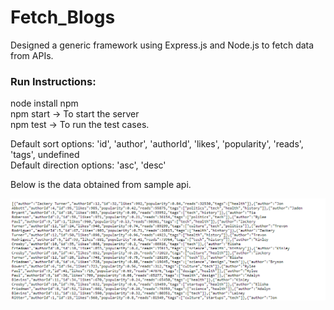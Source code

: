 # Fetch_Blogs
Designed a generic framework using Express.js and Node.js to fetch data from APIs. 
### Run Instructions:

node install npm <br />
npm start -> To start the server <br />
npm test  -> To run the test cases. <br />

Default sort options: 'id', 'author', 'authorId', 'likes', 'popularity', 'reads', 'tags', undefined <br />
Default direction options: 'asc', 'desc' <br />

Below is the data obtained from sample api. <br />

![alt text](https://github.com/DineshReddyKommera/Fetch_Blogs/blob/main/Capture.PNG)
